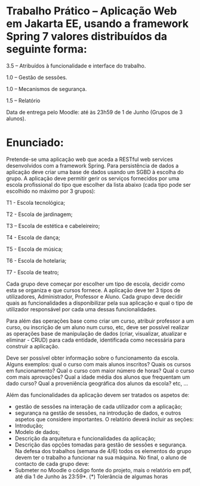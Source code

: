 # Trabalho Prático – Aplicação Web em Jakarta EE, usando a framework Spring 7 valores distribuídos da seguinte forma:

3.5 – Atribuídos à funcionalidade e interface do trabalho.

1.0 – Gestão de sessões.

1.0 – Mecanismos de segurança.

1.5 – Relatório

Data de entrega pelo Moodle: até às 23h59 de 1 de Junho (Grupos de 3 alunos).
# Enunciado:
Pretende-se uma aplicação web que aceda a RESTful web services desenvolvidos com a framework
Spring. Para persistência de dados a aplicação deve criar uma base de dados usando um SGBD à
escolha do grupo.
A aplicação deve permitir gerir os serviços fornecidos por uma escola profissional do tipo que
escolher da lista abaixo (cada tipo pode ser escolhido no máximo por 3 grupos):

T1 - Escola tecnológica;

T2 - Escola de jardinagem;

T3 – Escola de estética e cabeleireiro;

T4 - Escola de dança;

T5 - Escola de música;

T6 - Escola de hotelaria;

T7 - Escola de teatro;

Cada grupo deve começar por escolher um tipo de escola, decidir como esta se organiza e que
cursos fornece. A aplicação deve ter 3 tipos de utilizadores, Administrador, Professor e Aluno.
Cada grupo deve decidir quais as funcionalidades a disponibilizar pela sua aplicação e qual o tipo
de utilizador responsável por cada uma dessas funcionalidades.

Para além das operações base como criar um curso, atribuir professor a um curso, ou inscrição de
um aluno num curso, etc, deve ser possível realizar as operações base de manipulação de dados
(criar, visualizar, atualizar e eliminar - CRUD) para cada entidade, identificada como necessária
para construir a aplicação.

Deve ser possível obter informação sobre o funcionamento da escola. Alguns exemplos: qual o
curso com mais alunos inscritos? Quais os cursos em funcionamento? Qual o curso com maior
número de horas? Qual o curso com mais aprovações? Qual a idade média dos alunos que
frequentam um dado curso? Qual a proveniência geográfica dos alunos da escola? etc, …

Além das funcionalidades da aplicação devem ser tratados os aspetos de:
- gestão de sessões na interação de cada utilizador com a aplicação;
- segurança na gestão de sessões, na introdução de dados, e outros aspetos que considere
importantes.
O relatório deverá incluir as seções:
- Introdução;
- Modelo de dados;
- Descrição da arquitetura e funcionalidades da aplicação;
- Descrição das opções tomadas para gestão de sessões e segurança.
Na defesa dos trabalhos (semana de 4/6) todos os elementos do grupo devem ter o trabalho
a funcionar na sua máquina.
No final, o aluno de contacto de cada grupo deve:
- Submeter no Moodle o código fonte do projeto, mais o relatório em pdf, até dia 1 de Junho às
23:59*.
(*) Tolerância de algumas horas
